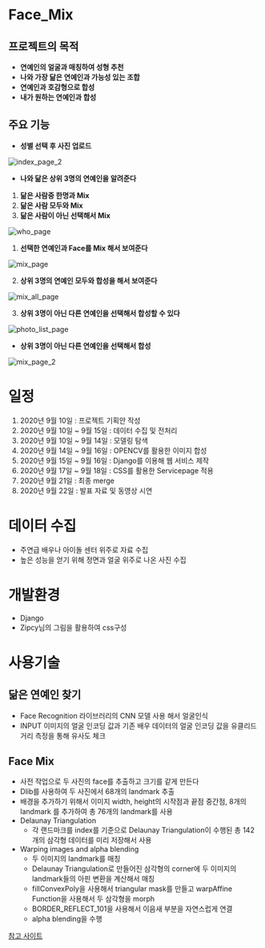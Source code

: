 # Face_Mix

## 프로젝트의 목적

* **연예인의 얼굴과 매칭하여 성형 추천**
* **나와 가장 닮은 연예인과 가능성 있는 조합**
* **연예인과 호감형으로 합성**
* **내가 원하는 연예인과 합성**

## 주요 기능

* **성별 선택 후 사진 업로드**

![index_page_2](/img/index_page_2.PNG)

* **나와 닮은 상위 3명의 연예인을 알려준다**
1. **닮은 사람중 한명과 Mix**
2. **닮은 사람 모두와 Mix**
3. **닮은 사람이 아닌 선택해서 Mix**

![who_page](/img/who_page.PNG)

1. **선택한 연예인과 Face를 Mix 해서 보여준다**

![mix_page](/img/mix_page.PNG)

2. **상위 3명의 연예인 모두와 합성을 해서 보여준다**

![mix_all_page](/img/mix_all_page.PNG)

3. **상위 3명이 아닌 다른 연예인을 선택해서 합성할 수 있다**

![photo_list_page](/img/photo_list_page.PNG)

* **상위 3명이 아닌 다른 연예인을 선택해서 합성**

![mix_page_2](/img/mix_page_2.PNG)

# 일정 

1. 2020년 9월 10일 : 프로젝트 기획안 작성
2. 2020년 9월 10일 ~ 9월 15일 : 데이터 수집 및 전처리
3. 2020년 9월 10일 ~ 9월 14일 : 모델링 탐색
4. 2020년 9월 14일 ~ 9월 16일 : OPENCV를 활용한 이미지 합성
5. 2020년 9월 15일 ~ 9월 16일 : Django를 이용해 웹 서비스 제작
6. 2020년 9월 17일 ~ 9월 18일 : CSS를 활용한 Servicepage 적용
7. 2020년 9월 21일 : 최종 merge
8. 2020년 9월 22일 : 발표 자료 및 동영상 시연

# 데이터 수집

* 주연급 배우나 아이돌 센터 위주로 자료 수집
* 높은 성능을 얻기 위해 정면과 얼굴 위주로 나온 사진 수집

# 개발환경

* Django
* Zipcy님의 그림을 활용하여 css구성

# 사용기술

## 닮은 연예인 찾기

* Face Recognition 라이브러리의 CNN 모델 사용 해서 얼굴인식
* INPUT 이미지의 얼굴 인코딩 값과 기존 배우 데이터의 얼굴 인코딩 값을 유클리드 거리 측정을 통해 유사도 체크

## Face Mix

* 사전 작업으로 두 사진의 face를 추출하고 크기를 같게 만든다
* Dlib를 사용하여 두 사진에서 68개의 landmark 추출
* 배경을 추가하기 위해서 이미지 width, height의 시작점과 끝점 중간점, 8개의 landmark 를 추가하여 총 76개의 landmark를 사용
* Delaunay Triangulation
  * 각 랜드마크를 index를 기준으로 Delaunay Triangulation이 수행된 총 142개의 삼각형 데이터를 미리 저장해서 사용
* Warping images and alpha blending
  * 두 이미지의 landmark를 매칭
  * Delaunay Triangulation로 만들어진 삼각형의 corner에 두 이미지의 landmark들의 아핀 변환을 계산해서 매칭
  * fillConvexPoly을 사용해서 triangular mask를 만들고 warpAffine Function을 사용해서 두 삼각형을 morph
  * BORDER_REFLECT_101을 사용해서 이음새 부분을 자연스럽게 연결
  * alpha blending을 수행

[참고 사이트](https://www.learnopencv.com/face-morph-using-opencv-cpp-python/)
